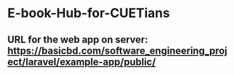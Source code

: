# E-book-Hub-for-CUETians
## URL for the web app on server: https://basicbd.com/software_engineering_project/laravel/example-app/public/
